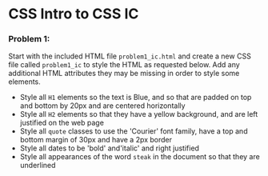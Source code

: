 # CSS Intro to CSS IC

### Problem 1:

Start with the included HTML file ```problem1_ic.html``` and create a new CSS file called ```problem1_ic``` to style the HTML as requested below. Add any additional HTML attributes they may be missing in order to style some elements.

* Style all ```H1``` elements so the text is Blue, and so that are padded on top and bottom by 20px and are centered horizontally
* Style all ```H2``` elements so that they have a yellow background, and are left justified on the web page
* Style all ```quote``` classes to use the 'Courier' font family, have a top and bottom margin of 30px and have a 2px border
* Style all dates to be 'bold' and'italic' and right justified
* Style all appearances of the word ```steak``` in the document so that they are underlined




